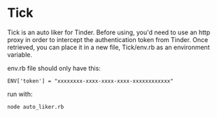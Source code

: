 # Tick

Tick is an auto liker for Tinder. Before using, you'd need to use an http proxy in order to intercept the authentication token from Tinder. Once retrieved, you can place it in a new file, Tick/env.rb as an environment variable.

env.rb file should only have this:

`ENV['token'] = "xxxxxxxx-xxxx-xxxx-xxxx-xxxxxxxxxxxx"`

run with:

`node auto_liker.rb`
